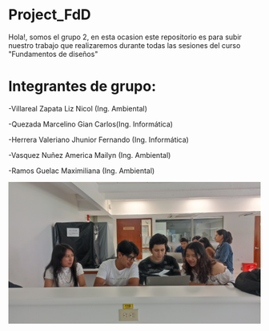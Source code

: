 # **Project_FdD**

Hola!, somos el grupo 2, en esta ocasion este repositorio es para subir nuestro trabajo que realizaremos durante todas las sesiones del curso "Fundamentos de diseños"

# **Integrantes de grupo:**
-Villareal Zapata Liz Nicol (Ing. Ambiental)

-Quezada Marcelino Gian Carlos(Ing. Informática)

-Herrera Valeriano Jhunior Fernando (Ing. Informática)

-Vasquez Nuñez America Mailyn (Ing. Ambiental)

-Ramos Guelac Maximiliana  (Ing. Ambiental)

![Imagen del grupo](<Imagenes/Grupo 2.jpeg>)
